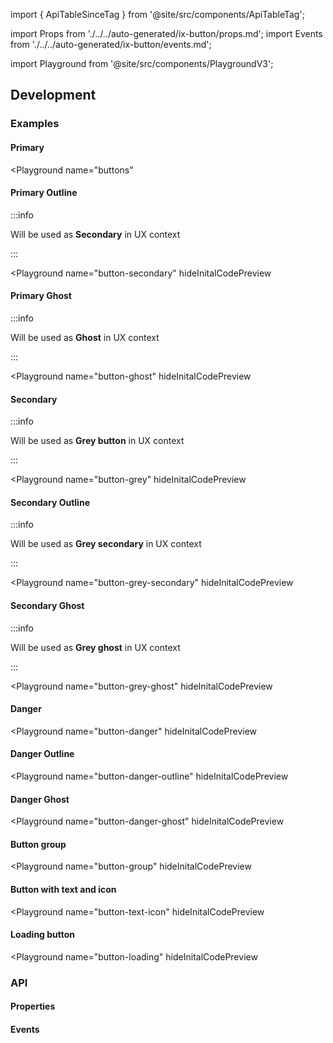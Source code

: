 import { ApiTableSinceTag } from '@site/src/components/ApiTableTag';

import Props from './../../auto-generated/ix-button/props.md';
import Events from './../../auto-generated/ix-button/events.md';

import Playground from '@site/src/components/PlaygroundV3';

## Development

### Examples

#### Primary

<Playground
name="buttons"

> </Playground>

#### Primary Outline

:::info

Will be used as **Secondary** in UX context

:::

<Playground
name="button-secondary"
hideInitalCodePreview

> </Playground>

#### Primary Ghost

:::info

Will be used as **Ghost** in UX context

:::

<Playground
name="button-ghost"
hideInitalCodePreview

> </Playground>

#### Secondary

:::info

Will be used as **Grey button** in UX context

:::

<Playground
name="button-grey"
hideInitalCodePreview

> </Playground>

#### Secondary Outline

:::info

Will be used as **Grey secondary** in UX context

:::

<Playground
name="button-grey-secondary"
hideInitalCodePreview

> </Playground>

#### Secondary Ghost

:::info

Will be used as **Grey ghost** in UX context

:::

<Playground
name="button-grey-ghost"
hideInitalCodePreview

> </Playground>

#### Danger

<ApiTableSinceTag message="2.3.0" />

<Playground
name="button-danger"
hideInitalCodePreview

> </Playground>

#### Danger Outline

<ApiTableSinceTag message="2.3.0" />

<Playground
name="button-danger-outline"
hideInitalCodePreview

> </Playground>

#### Danger Ghost

<ApiTableSinceTag message="2.3.0" />

<Playground
name="button-danger-ghost"
hideInitalCodePreview

> </Playground>

#### Button group

<Playground
name="button-group"
hideInitalCodePreview

> </Playground>

#### Button with text and icon

<Playground
name="button-text-icon"
hideInitalCodePreview

> </Playground>

#### Loading button

<Playground
name="button-loading"
hideInitalCodePreview

> </Playground>

### API

#### Properties

<Props />

#### Events

<Events />
